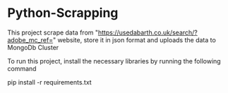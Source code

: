 # Python-Scrapping

This project scrape data from "https://usedabarth.co.uk/search/?adobe_mc_ref=" website, store it in json format and uploads the data to MongoDb Cluster

To run this project, install the necessary libraries by running the following command

pip install -r requirements.txt
